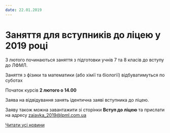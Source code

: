 ```yaml
---
date: 22.01.2019
---
```

# Заняття для вступників до ліцею у 2019 році

З лютого починаються заняття з підготовки учнів 7 та 8 класів до вступу до ЛФМЛ.

Заняття з фізики та математики (або хімії та біології) відбуватимуться по суботах

Початок курсів **2 лютого о 14.00**

Заява на відвідування занять ідентична заяві вступника до ліцею.

Заяву також можна завантажити зі сторінки **Вступ до ліцею** та прислати на адресу zaiavka_2019@lpml.com.ua

[Читати усі новини](/news)
